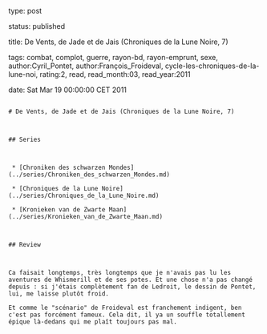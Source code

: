 type: post
status: published
title: De Vents, de Jade et de Jais (Chroniques de la Lune Noire, 7)
tags:  combat,  complot,  guerre,  rayon-bd,  rayon-emprunt,  sexe, author:Cyril_Pontet, author:François_Froideval, cycle-les-chroniques-de-la-lune-noi, rating:2, read, read_month:03, read_year:2011
date: Sat Mar 19 00:00:00 CET 2011
~~~~~~
# De Vents, de Jade et de Jais (Chroniques de la Lune Noire, 7)

## Series

 * [Chroniken des schwarzen Mondes](../series/Chroniken_des_schwarzen_Mondes.md)
 * [Chroniques de la Lune Noire](../series/Chroniques_de_la_Lune_Noire.md)
 * [Kronieken van de Zwarte Maan](../series/Kronieken_van_de_Zwarte_Maan.md)

## Review

Ca faisait longtemps, très longtemps que je n'avais pas lu les aventures de Whismerill et de ses potes. Et une chose n'a pas changé depuis : si j'étais complètement fan de Ledroit, le dessin de Pontet, lui, me laisse plutôt froid.  
Et comme le "scénario" de Froideval est franchement indigent, ben c'est pas forcément fameux. Cela dit, il ya un souffle totallement épique là-dedans qui me plaît toujours pas mal.